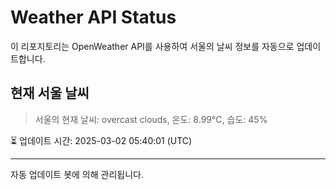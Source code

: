 
# Weather API Status

이 리포지토리는 OpenWeather API를 사용하여 서울의 날씨 정보를 자동으로 업데이트합니다.

## 현재 서울 날씨
> 서울의 현재 날씨: overcast clouds, 온도: 8.99°C, 습도: 45%

⏳ 업데이트 시간: 2025-03-02 05:40:01 (UTC)

---
자동 업데이트 봇에 의해 관리됩니다.
